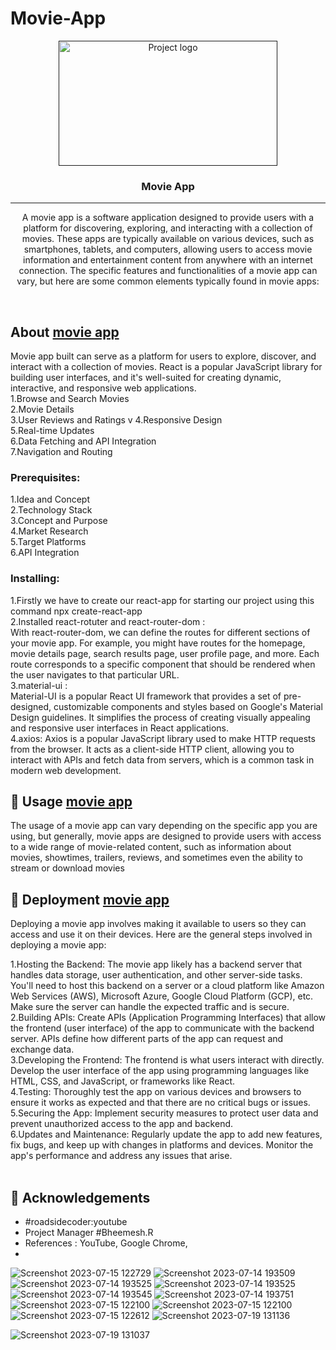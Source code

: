 # Movie-App


<p align="center">
  <a href="" rel="noopener">
 <img width="350px" height=200px src="https://encrypted-tbn0.gstatic.com/images?q=tbn:ANd9GcTKUkqSEa133tA02YqHLMY_qd0S5Q2yUFY2Bw&usqp=CAU" alt="Project logo"></a>
</p>
<h3 align="center">Movie App</h3>

---
<p align="center"> 
  A movie app is a software application designed to provide users with a platform for discovering, exploring, and interacting with a collection of movies. These apps are typically available on various devices, such as smartphones, tablets, and computers, allowing users to access movie information and entertainment content from anywhere with an internet connection. The specific features and functionalities of a movie app can vary, but here are some common elements typically found in movie apps:
</p> <br>

##  About <a href="#" name = "about">movie app</a>
 Movie app built  can serve as a platform for users to explore, discover, and interact with a collection of movies. React is a popular JavaScript library for building user interfaces, and it's well-suited for creating dynamic, interactive, and responsive web applications. <br>
1.Browse and Search Movies <br>
2.Movie Details <br>
3.User Reviews and Ratings v
4.Responsive Design <br>
5.Real-time Updates <br>
6.Data Fetching and API Integration <br>
7.Navigation and Routing <br>

### Prerequisites: <br>
1.Idea and Concept <br>
2.Technology Stack <br>
3.Concept and Purpose <br>
4.Market Research <br>
5.Target Platforms <br>
6.API Integration <br>

### Installing:<br>
1.Firstly we have to create our react-app for starting our project using this command npx create-react-app <br>
2.Installed react-rotuter and react-router-dom : <br>
With react-router-dom, we can define the routes for different sections of your movie app. For example, you might have routes for the homepage, movie details page, search results page, user profile page, and more. Each route corresponds to a specific component that should be rendered when the user navigates to that particular URL.<br>
3.material-ui :<br>
Material-UI is a popular React UI framework that provides a set of pre-designed, customizable components and styles based on Google's Material Design guidelines. It simplifies the process of creating visually appealing and responsive user interfaces in React applications.
<br>
4.axios: Axios is a popular JavaScript library used to make HTTP requests from the browser. It acts as a client-side HTTP client, allowing you to interact with APIs and fetch data from servers, which is a common task in modern web development.

## 🎈 Usage <a href="#" name="usage">movie app</a>

The usage of a movie app can vary depending on the specific app you are using, but generally, movie apps are designed to provide users with access to a wide range of movie-related content, such as information about movies, showtimes, trailers, reviews, and sometimes even the ability to stream or download movies

## 🚀 Deployment <a href="#" name = "deployment">movie app</a>

Deploying a movie app involves making it available to users so they can access and use it on their devices. Here are the general steps involved in deploying a movie app:

1.Hosting the Backend: The movie app likely has a backend server that handles data storage, user authentication, and other server-side tasks. You'll need to host this backend on a server or a cloud platform like Amazon Web Services (AWS), Microsoft Azure, Google Cloud Platform (GCP), etc. Make sure the server can handle the expected traffic and is secure. <br>
2.Building APIs: Create APIs (Application Programming Interfaces) that allow the frontend (user interface) of the app to communicate with the backend server. APIs define how different parts of the app can request and exchange data. <br>
3.Developing the Frontend: The frontend is what users interact with directly. Develop the user interface of the app using programming languages like HTML, CSS, and JavaScript, or frameworks like React.<br>
4.Testing: Thoroughly test the app on various devices and browsers to ensure it works as expected and that there are no critical bugs or issues. <br>
5.Securing the App: Implement security measures to protect user data and prevent unauthorized access to the app and backend. <br>
6.Updates and Maintenance: Regularly update the app to add new features, fix bugs, and keep up with changes in platforms and devices. Monitor the app's performance and address any issues that arise. <br><br>

## 🎉 Acknowledgements <a href="#" name = "acknowledgement"></a>
- #roadsidecoder:youtube
- Project Manager #Bheemesh.R
- References : YouTube, Google Chrome,
- 
![Screenshot 2023-07-15 122729](https://github.com/Kumari-430/movie-app/assets/124483387/3d1bc444-3f75-4e23-9b18-0609c0130238)
![Screenshot 2023-07-14 193509](https://github.com/Kumari-430/movie-app/assets/124483387/a96c0fbd-a4f8-452a-a34a-6e23112aa150)
![Screenshot 2023-07-14 193525](https://github.com/Kumari-430/movie-app/assets/124483387/77573c7e-fd17-4a71-b0b0-eb9f6aebbea8)
![Screenshot 2023-07-14 193525](https://github.com/Kumari-430/movie-app/assets/124483387/77573c7e-fd17-4a71-b0b0-eb9f6aebbea8)
![Screenshot 2023-07-14 193545](https://github.com/Kumari-430/movie-app/assets/124483387/d41c1227-08fd-4bc2-bb22-5864a0ffe1c9)
![Screenshot 2023-07-14 193751](https://github.com/Kumari-430/movie-app/assets/124483387/114e525d-5038-46f1-844a-ccf2b2908b29)
![Screenshot 2023-07-15 122100](https://github.com/Kumari-430/movie-app/assets/124483387/40fc6a9a-5b5f-4cbb-88e2-d2f13b6f2f5b)
![Screenshot 2023-07-15 122100](https://github.com/Kumari-430/movie-app/assets/124483387/40fc6a9a-5b5f-4cbb-88e2-d2f13b6f2f5b)
![Screenshot 2023-07-15 122612](https://github.com/Kumari-430/movie-app/assets/124483387/405b5145-9038-420f-b70b-558b9b7f71c3)
![Screenshot 2023-07-19 131136](https://github.com/Kumari-430/movie-app/assets/124483387/1da4a4b8-d644-4cf3-9654-9d6dffcafff2)

![Screenshot 2023-07-19 131037](https://github.com/Kumari-430/movie-app/assets/124483387/0e9ac40a-6088-40cf-ad51-9bf05a4c39e0)


